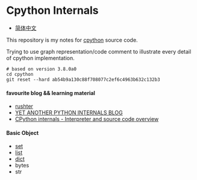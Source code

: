 # Cpython Internals
* [简体中文](https://github.com/zpoint/Cpython-Internals/blob/master/README_CN.md)

This repository is my notes for [cpython](https://github.com/python/cpython) source code.

Trying to use graph representation/code comment to illustrate every detail of cpython implementation.

    # based on version 3.8.0a0
    cd cpython
    git reset --hard ab54b9a130c88f708077c2ef6c4963b632c132b3

#### favourite blog && learning material
* [rushter](https://rushter.com/)
* [YET ANOTHER PYTHON INTERNALS BLOG](https://pythoninternal.wordpress.com/)
* [CPython internals - Interpreter and source code overview](https://www.youtube.com/watch?v=LhadeL7_EIU&list=PLzV58Zm8FuBL6OAv1Yu6AwXZrnsFbbR0S)

#### Basic Object
 * [set](https://github.com/zpoint/Cpython-Internals/blob/master/BasicObject/set/set.md)
 * [list](https://github.com/zpoint/Cpython-Internals/blob/master/BasicObject/list/list.md)
 * [dict](https://github.com/zpoint/Cpython-Internals/blob/master/BasicObject/dict/dict.md)
 * bytes
 * str
